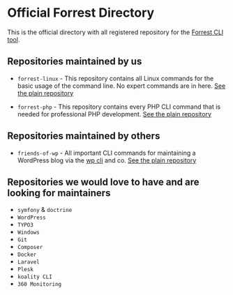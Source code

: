 # Official Forrest Directory

This is the official directory with all registered repository for the [Forrest CLI tool](https://github.com/startwind/forrest).

## Repositories maintained by us

- `forrest-linux` - This repository contains all Linux commands for the basic usage of the command line. No expert commands are in here. [See the plain repository](repositories/forrest-linux.yml)


- `forrest-php` - This repository contains every PHP CLI command that is needed for professional PHP development. [See the plain repository](repositories/forrest-php.yml)

## Repositories maintained by others

- `friends-of-wp` - All important CLI commands for maintaining a WordPress blog via the [wp cli](https://wp-cli.org/) and co. [See the plain repository](https://github.com/friends-of-wp/forrest-wordpress-repository/blob/main/wp-cli.yml)

## Repositories we would love to have and are looking for maintainers

- `symfony` & `doctrine`
- `WordPress`
- `TYPO3`
- `Windows`
- `Git`
- `Composer`
- `Docker`
- `Laravel`
- `Plesk`
- `koality CLI`
- `360 Monitoring`
